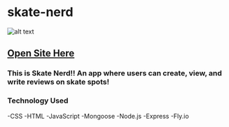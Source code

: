 # skate-nerd
![alt text](https://user-images.githubusercontent.com/118700235/213603943-3c178b94-ccd3-4ccd-942d-89338ded6b29.jpeg)
## [Open Site Here](https://skate-nerd.fly.dev/)

### This is Skate Nerd!! An app where users can create, view, and write reviews on skate spots!

### Technology Used
-CSS
-HTML
-JavaScript
-Mongoose
-Node.js
-Express
-Fly.io
